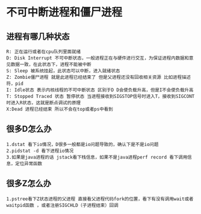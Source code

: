 # 不可中断进程和僵尸进程

## 进程有哪几种状态
    R: 正在运行或者在cpu队列里面就绪
    D: Disk Interrupt 不可中断状态，一般进程正在与硬件进行交互，为保证进程内数据和意见数据一致，在此状态下，进程不能被中断
    S: Sleep 被系统挂起，此状态可以中断，进入就绪状态
    Z: Zombie僵尸进程 就是此进程已经结束了 但是父进程还没有回收相关资源 比如进程描述符，pid
    I: Idle状态 表示内核线程的不可中断状态 区别于D D会使负载升高，但是I不会使负载升高 
    T: Stopped Traced 状态 暂停状态 当进程接收到SIGSTOP信号时进入T，接收到SIGCONT时进入R状态，这就是断点调试的原理
    X:Dead 进程已经结束 所以不会在top或者ps中看到

## 很多D怎么办 
    1.dstat 看下io情况，D很多一般都是io问题导致的，确认下是不是io问题
    2.pidstat -d 看下进程io情况 
    3.如果是java进程的话 jstack看下栈信息，如果不是java进程perf record 看下调用信息，定位异常函数

## 很多Z怎么办
    1.pstree看下Z状态进程的父进程 直接看父进程代码fork的位置，看下有没有调用wait或者waitpid函数 ，或者注册SIGCHLD（子进程结束）回调


